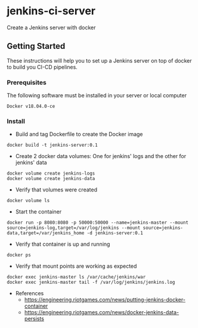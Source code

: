 # jenkins-ci-server
Create a Jenkins server with docker

## Getting Started
These instructions will help you to set up a Jenkins server on top of docker to build you CI-CD pipelines.

### Prerequisites
The following software must be installed in your server or local computer

```
Docker v18.04.0-ce
```

### Install

 * Build and tag Dockerfile to create the Docker image
```
docker build -t jenkins-server:0.1
```

 * Create 2 docker data volumes: One for jenkins' logs and the other for jenkins' data

```
docker volume create jenkins-logs
docker volume create jenkins-data
```

 * Verify that volumes were created
```
docker volume ls
```

 * Start the container
```
docker run -p 8080:8080 -p 50000:50000 --name=jenkins-master --mount source=jenkins-log,target=/var/log/jenkins --mount source=jenkins-data,target=/var/jenkins_home -d jenkins-server:0.1
```

 * Verify that container is up and running
```
docker ps
```

 * Verify that mount points are working as expected
```
docker exec jenkins-master ls /var/cache/jenkins/war
docker exec jenkins-master tail -f /var/log/jenkins/jenkins.log
```

 * References
   - https://engineering.riotgames.com/news/putting-jenkins-docker-container
   - https://engineering.riotgames.com/news/docker-jenkins-data-persists
